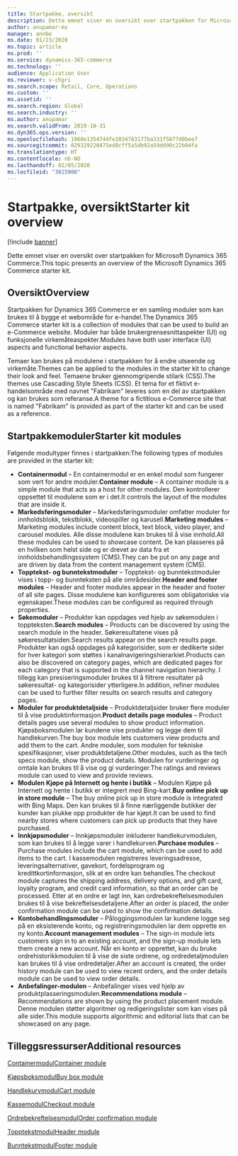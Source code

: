 ```yaml
---
title: Startpakke, oversikt
description: Dette emnet viser en oversikt over startpakken for Microsoft Dynamics 365 Commerce.
author: anupamar-ms
manager: annbe
ms.date: 01/23/2020
ms.topic: article
ms.prod: ''
ms.service: dynamics-365-commerce
ms.technology: ''
audience: Application User
ms.reviewer: v-chgri
ms.search.scope: Retail, Core, Operations
ms.custom: ''
ms.assetid: ''
ms.search.region: Global
ms.search.industry: ''
ms.author: anupamar
ms.search.validFrom: 2019-10-31
ms.dyn365.ops.version: ''
ms.openlocfilehash: 1960e1354744fe1034783177ba331f5877d0bee7
ms.sourcegitcommit: 829329220475ed8cff5a5db92a59dd90c22b04fa
ms.translationtype: HT
ms.contentlocale: nb-NO
ms.lasthandoff: 02/05/2020
ms.locfileid: "3025908"
---
```

# <a name="starter-kit-overview"></a><span data-ttu-id="12e23-103">Startpakke, oversikt</span><span class="sxs-lookup"><span data-stu-id="12e23-103">Starter kit overview</span></span>


[!include [banner](includes/banner.md)]

<span data-ttu-id="12e23-104">Dette emnet viser en oversikt over startpakken for Microsoft Dynamics 365 Commerce.</span><span class="sxs-lookup"><span data-stu-id="12e23-104">This topic presents an overview of the Microsoft Dynamics 365 Commerce starter kit.</span></span>

## <a name="overview"></a><span data-ttu-id="12e23-105">Oversikt</span><span class="sxs-lookup"><span data-stu-id="12e23-105">Overview</span></span>

<span data-ttu-id="12e23-106">Startpakken for Dynamics 365 Commerce er en samling moduler som kan brukes til å bygge et webområde for e-handel.</span><span class="sxs-lookup"><span data-stu-id="12e23-106">The Dynamics 365 Commerce starter kit is a collection of modules that can be used to build an e-Commerce website.</span></span> <span data-ttu-id="12e23-107">Moduler har både brukergrensesnittaspekter (UI) og funksjonelle virkemåteaspekter.</span><span class="sxs-lookup"><span data-stu-id="12e23-107">Modules have both user interface (UI) aspects and functional behavior aspects.</span></span>

<span data-ttu-id="12e23-108">Temaer kan brukes på modulene i startpakken for å endre utseende og virkemåte.</span><span class="sxs-lookup"><span data-stu-id="12e23-108">Themes can be applied to the modules in the starter kit to change their look and feel.</span></span> <span data-ttu-id="12e23-109">Temaene bruker gjennomgripende stilark (CSS).</span><span class="sxs-lookup"><span data-stu-id="12e23-109">The themes use Cascading Style Sheets (CSS).</span></span> <span data-ttu-id="12e23-110">Et tema for et fiktivt e-handelsområde med navnet "Fabrikam" leveres som en del av startpakken og kan brukes som referanse.</span><span class="sxs-lookup"><span data-stu-id="12e23-110">A theme for a fictitious e-Commerce site that is named "Fabrikam" is provided as part of the starter kit and can be used as a reference.</span></span>

## <a name="starter-kit-modules"></a><span data-ttu-id="12e23-111">Startpakkemoduler</span><span class="sxs-lookup"><span data-stu-id="12e23-111">Starter kit modules</span></span>

<span data-ttu-id="12e23-112">Følgende modultyper finnes i startpakken:</span><span class="sxs-lookup"><span data-stu-id="12e23-112">The following types of modules are provided in the starter kit:</span></span>

- <span data-ttu-id="12e23-113">**Containermodul** – En containermodul er en enkel modul som fungerer som vert for andre moduler.</span><span class="sxs-lookup"><span data-stu-id="12e23-113">**Container module** – A container module is a simple module that acts as a host for other modules.</span></span> <span data-ttu-id="12e23-114">Den kontrollerer oppsettet til modulene som er i det.</span><span class="sxs-lookup"><span data-stu-id="12e23-114">It controls the layout of the modules that are inside it.</span></span>
- <span data-ttu-id="12e23-115">**Markedsføringsmoduler** – Markedsføringsmoduler omfatter moduler for innholdsblokk, tekstblokk, videospiller og karusell.</span><span class="sxs-lookup"><span data-stu-id="12e23-115">**Marketing modules** – Marketing modules include content block, text block, video player, and carousel modules.</span></span> <span data-ttu-id="12e23-116">Alle disse modulene kan brukes til å vise innhold.</span><span class="sxs-lookup"><span data-stu-id="12e23-116">All these modules can be used to showcase content.</span></span> <span data-ttu-id="12e23-117">De kan plasseres på en hvilken som helst side og er drevet av data fra et innholdsbehandlingssystem (CMS).</span><span class="sxs-lookup"><span data-stu-id="12e23-117">They can be put on any page and are driven by data from the content management system (CMS).</span></span>
- <span data-ttu-id="12e23-118">**Topptekst- og bunntekstmoduler** – Topptekst- og bunntekstmoduler vises i topp- og bunnteksten på alle områdesider.</span><span class="sxs-lookup"><span data-stu-id="12e23-118">**Header and footer modules** – Header and footer modules appear in the header and footer of all site pages.</span></span> <span data-ttu-id="12e23-119">Disse modulene kan konfigureres som obligatoriske via egenskaper.</span><span class="sxs-lookup"><span data-stu-id="12e23-119">These modules can be configured as required through properties.</span></span>
- <span data-ttu-id="12e23-120">**Søkemoduler** – Produkter kan oppdages ved hjelp av søkemodulen i toppteksten.</span><span class="sxs-lookup"><span data-stu-id="12e23-120">**Search modules** – Products can be discovered by using the search module in the header.</span></span> <span data-ttu-id="12e23-121">Søkeresultatene vises på søkeresultatsiden.</span><span class="sxs-lookup"><span data-stu-id="12e23-121">Search results appear on the search results page.</span></span> <span data-ttu-id="12e23-122">Produkter kan også oppdages på kategorisider, som er dedikerte sider for hver kategori som støttes i kanalnavigeringshierarkiet.</span><span class="sxs-lookup"><span data-stu-id="12e23-122">Products can also be discovered on category pages, which are dedicated pages for each category that is supported in the channel navigation hierarchy.</span></span> <span data-ttu-id="12e23-123">I tillegg kan presiseringsmoduler brukes til å filtrere resultater på søkeresultat- og kategorisider ytterligere.</span><span class="sxs-lookup"><span data-stu-id="12e23-123">In addition, refiner modules can be used to further filter results on search results and category pages.</span></span>
- <span data-ttu-id="12e23-124">**Moduler for produktdetaljside** – Produktdetaljsider bruker flere moduler til å vise produktinformasjon.</span><span class="sxs-lookup"><span data-stu-id="12e23-124">**Product details page modules** – Product details pages use several modules to show product information.</span></span> <span data-ttu-id="12e23-125">Kjøpsboksmodulen lar kundene vise produkter og legge dem til handlekurven.</span><span class="sxs-lookup"><span data-stu-id="12e23-125">The buy box module lets customers view products and add them to the cart.</span></span> <span data-ttu-id="12e23-126">Andre moduler, som modulen for tekniske spesifikasjoner, viser produktdetaljene.</span><span class="sxs-lookup"><span data-stu-id="12e23-126">Other modules, such as the tech specs module, show the product details.</span></span> <span data-ttu-id="12e23-127">Modulen for vurderinger og omtale kan brukes til å vise og gi vurderinger.</span><span class="sxs-lookup"><span data-stu-id="12e23-127">The ratings and reviews module can used to view and provide reviews.</span></span>
- <span data-ttu-id="12e23-128">**Modulen Kjøpe på Internett og hente i butikk** – Modulen Kjøpe på Internett og hente i butikk er integrert med Bing-kart.</span><span class="sxs-lookup"><span data-stu-id="12e23-128">**Buy online pick up in store module** – The buy online pick up in store module is integrated with Bing Maps.</span></span> <span data-ttu-id="12e23-129">Den kan brukes til å finne nærliggende butikker der kunder kan plukke opp produkter de har kjøpt.</span><span class="sxs-lookup"><span data-stu-id="12e23-129">It can be used to find nearby stores where customers can pick up products that they have purchased.</span></span>
- <span data-ttu-id="12e23-130">**Innkjøpsmoduler** – Innkjøpsmoduler inkluderer handlekurvmodulen, som kan brukes til å legge varer i handlekurven.</span><span class="sxs-lookup"><span data-stu-id="12e23-130">**Purchase modules** – Purchase modules include the cart module, which can be used to add items to the cart.</span></span> <span data-ttu-id="12e23-131">I kassemodulen registreres leveringsadresse, leveringsalternativer, gavekort, fordelsprogram og kredittkortinformasjon, slik at en ordre kan behandles.</span><span class="sxs-lookup"><span data-stu-id="12e23-131">The checkout module captures the shipping address, delivery options, and gift card, loyalty program, and credit card information, so that an order can be processed.</span></span> <span data-ttu-id="12e23-132">Etter at en ordre er lagt inn, kan ordrebekreftelsesmodulen brukes til å vise bekreftelsesdetaljene.</span><span class="sxs-lookup"><span data-stu-id="12e23-132">After an order is placed, the order confirmation module can be used to show the confirmation details.</span></span>
- <span data-ttu-id="12e23-133">**Kontobehandlingsmoduler** – Påloggingsmodulen lar kundene logge seg på en eksisterende konto, og registreringsmodulen lar dem opprette en ny konto.</span><span class="sxs-lookup"><span data-stu-id="12e23-133">**Account management modules** – The sign-in module lets customers sign in to an existing account, and the sign-up module lets them create a new account.</span></span> <span data-ttu-id="12e23-134">Når en konto er opprettet, kan du bruke ordrehistorikkmodulen til å vise de siste ordrene, og ordredetaljmodulen kan brukes til å vise ordredetaljer.</span><span class="sxs-lookup"><span data-stu-id="12e23-134">After an account is created, the order history module can be used to view recent orders, and the order details module can be used to view order details.</span></span>
- <span data-ttu-id="12e23-135">**Anbefalinger-modulen** – Anbefalinger vises ved hjelp av produktplasseringsmodulen.</span><span class="sxs-lookup"><span data-stu-id="12e23-135">**Recommendations module** – Recommendations are shown by using the product placement module.</span></span> <span data-ttu-id="12e23-136">Denne modulen støtter algoritmer og redigeringslister som kan vises på alle sider.</span><span class="sxs-lookup"><span data-stu-id="12e23-136">This module supports algorithmic and editorial lists that can be showcased on any page.</span></span>

## <a name="additional-resources"></a><span data-ttu-id="12e23-137">Tilleggsressurser</span><span class="sxs-lookup"><span data-stu-id="12e23-137">Additional resources</span></span>

[<span data-ttu-id="12e23-138">Containermodul</span><span class="sxs-lookup"><span data-stu-id="12e23-138">Container module</span></span>](add-container-module.md)

[<span data-ttu-id="12e23-139">Kjøpsboksmodul</span><span class="sxs-lookup"><span data-stu-id="12e23-139">Buy box module</span></span>](add-buy-box.md)

[<span data-ttu-id="12e23-140">Handlekurvmodul</span><span class="sxs-lookup"><span data-stu-id="12e23-140">Cart module</span></span>](add-cart-module.md)

[<span data-ttu-id="12e23-141">Kassemodul</span><span class="sxs-lookup"><span data-stu-id="12e23-141">Checkout module</span></span>](add-checkout-module.md)

[<span data-ttu-id="12e23-142">Ordrebekreftelsesmodul</span><span class="sxs-lookup"><span data-stu-id="12e23-142">Order confirmation module</span></span>](order-confirmation-module.md)

[<span data-ttu-id="12e23-143">Topptekstmodul</span><span class="sxs-lookup"><span data-stu-id="12e23-143">Header module</span></span>](author-header-module.md)

[<span data-ttu-id="12e23-144">Bunntekstmodul</span><span class="sxs-lookup"><span data-stu-id="12e23-144">Footer module</span></span>](author-footer-module.md)
